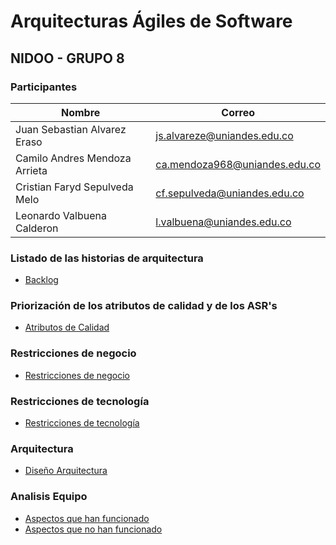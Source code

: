 # Arquitecturas Ágiles de Software
## NIDOO -  GRUPO 8

### Participantes

Nombre                        | Correo
----------------------------- | -------------------------------
Juan Sebastian Alvarez Eraso  | js.alvareze@uniandes.edu.co
Camilo Andres Mendoza Arrieta | ca.mendoza968@uniandes.edu.co
Cristian Faryd Sepulveda Melo | cf.sepulveda@uniandes.edu.co
Leonardo Valbuena Calderon    | l.valbuena@uniandes.edu.co


### Listado de las historias de arquitectura

* [Backlog](backlog.md)


### Priorización de los atributos de calidad y de los ASR's

* [Atributos de Calidad](atributos-calidad.md)


### Restricciones de negocio

* [Restricciones de negocio](restricciones-negocio.md)


### Restricciones de tecnología

* [Restricciones de tecnología](restricciones-tecnologia.md)


### Arquitectura

* [Diseño Arquitectura](arquitectura.md)


### Analisis Equipo

* [Aspectos que han funcionado](equipo-funciona.md)
* [Aspectos que no han funcionado](equipo-no-finciona.md)



